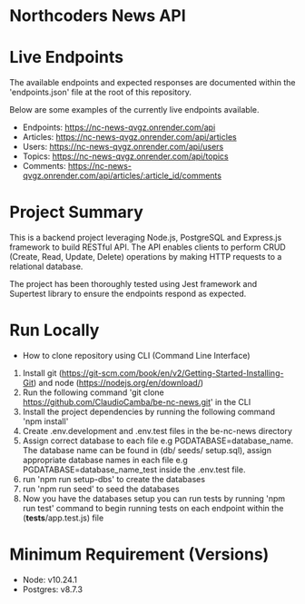 # Northcoders News API

# Live Endpoints

The available endpoints and expected responses are documented within the 'endpoints.json' file at the root of this repository.

Below are some examples of the currently live endpoints available.

- Endpoints: https://nc-news-qvgz.onrender.com/api
- Articles: https://nc-news-qvgz.onrender.com/api/articles
- Users: https://nc-news-qvgz.onrender.com/api/users
- Topics: https://nc-news-qvgz.onrender.com/api/topics
- Comments: https://nc-news-qvgz.onrender.com/api/articles/:article_id/comments

# Project Summary

This is a backend project leveraging Node.js, PostgreSQL and Express.js framework to build RESTful API.
The API enables clients to perform CRUD (Create, Read, Update, Delete) operations by making HTTP requests to a relational database.

The project has been thoroughly tested using Jest framework and Supertest library to ensure the endpoints respond as expected.

# Run Locally

- How to clone repository using CLI (Command Line Interface)
1. Install git (https://git-scm.com/book/en/v2/Getting-Started-Installing-Git) and node (https://nodejs.org/en/download/)
2. Run the following command 'git clone https://github.com/ClaudioCamba/be-nc-news.git' in the CLI
3. Install the project dependencies by running the following command 'npm install'
4. Create .env.development and .env.test files in the be-nc-news directory
5. Assign correct database to each file e.g PGDATABASE=database_name. The database name can be found in (db/ seeds/ setup.sql), assign appropriate database names in each file e.g PGDATABASE=database_name_test inside the .env.test file. 
6. run 'npm run setup-dbs' to create the databases
7. run 'npm run seed' to seed the databases
8. Now you have the databases setup you can run tests by running 'npm run test' command to begin running tests on each endpoint within the (__tests__/app.test.js) file

# Minimum Requirement (Versions)
- Node: v10.24.1
- Postgres: v8.7.3

